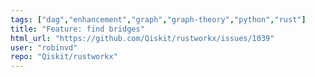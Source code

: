 ```yaml
---
tags: ["dag","enhancement","graph","graph-theory","python","rust"]
title: "Feature: find bridges"
html_url: "https://github.com/Qiskit/rustworkx/issues/1039"
user: "robinvd"
repo: "Qiskit/rustworkx"
---
```


